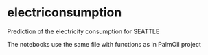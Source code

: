 # electriconsumption
Prediction of the electricity consumption for SEATTLE

The notebooks use the same file with functions as in PalmOil project
